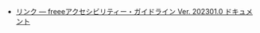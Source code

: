 - [リンク — freeeアクセシビリティー・ガイドライン Ver. 202301.0 ドキュメント](https://a11y-guidelines.freee.co.jp/categories/link.html#gl-link-color-only)

